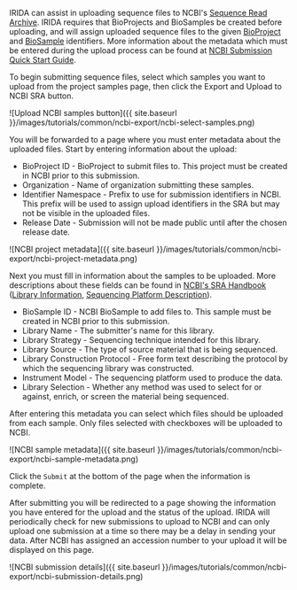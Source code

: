 IRIDA can assist in uploading sequence files to NCBI's [Sequence Read Archive](http://www.ncbi.nlm.nih.gov/Traces/sra/).  IRIDA requires that BioProjects and BioSamples be created before uploading, and will assign uploaded sequence files to the given [BioProject](http://www.ncbi.nlm.nih.gov/bioproject/) and [BioSample](http://www.ncbi.nlm.nih.gov/biosample) identifiers.  More information about the metadata which must be entered during the upload process can be found at [NCBI Submission Quick Start Guide](http://www.ncbi.nlm.nih.gov/books/NBK47529/#_SRA_Quick_Sub_BK_Experiment_).

To begin submitting sequence files, select which samples you want to upload from the project samples page, then click the Export and Upload to NCBI SRA button.

![Upload NCBI samples button]({{ site.baseurl }}/images/tutorials/common/ncbi-export/ncbi-select-samples.png)

You will be forwarded to a page where you must enter metadata about the uploaded files.  Start by entering information about the upload:

* BioProject ID - BioProject to submit files to. This project must be created in NCBI prior to this submission.
* Organization - Name of organization submitting these samples.
* Identifier Namespace - Prefix to use for submission identifiers in NCBI.  This prefix will be used to assign upload identifiers in the SRA but may not be visible in the uploaded files.
* Release Date - Submission will not be made public until after the chosen release date.

![NCBI project metadata]({{ site.baseurl }}/images/tutorials/common/ncbi-export/ncbi-project-metadata.png)

Next you must fill in information about the samples to be uploaded.  More descriptions about these fields can be found in [NCBI's SRA Handbook](http://www.ncbi.nlm.nih.gov/books/NBK47528/) ([Library Information](http://www.ncbi.nlm.nih.gov/books/NBK54984/table/SRA_Glossary_BK.T._library_descriptor_te/), [Sequencing Platform Description](http://www.ncbi.nlm.nih.gov/books/NBK54984/table/SRA_Glossary_BK.T._platform_descriptor_t/)).

* BioSample ID - NCBI BioSample to add files to. This sample must be created in NCBI prior to this submission.
* Library Name - The submitter's name for this library.
* Library Strategy - Sequencing technique intended for this library.
* Library Source - The type of source material that is being sequenced.
* Library Construction Protocol - Free form text describing the protocol by which the sequencing library was constructed.
* Instrument Model - The sequencing platform used to produce the data.
* Library Selection - Whether any method was used to select for or against, enrich, or screen the material being sequenced.

After entering this metadata you can select which files should be uploaded from each sample.  Only files selected with checkboxes will be uploaded to NCBI.

![NCBI sample metadata]({{ site.baseurl }}/images/tutorials/common/ncbi-export/ncbi-sample-metadata.png)

Click the `Submit` at the bottom of the page when the information is complete.

After submitting you will be redirected to a page showing the information you have entered for the upload and the status of the upload.  IRIDA will periodically check for new submissions to upload to NCBI and can only upload one submission at a time so there may be a delay in sending your data.  After NCBI has assigned an accession number to your upload it will be displayed on this page.

![NCBI submission details]({{ site.baseurl }}/images/tutorials/common/ncbi-export/ncbi-submission-details.png)
